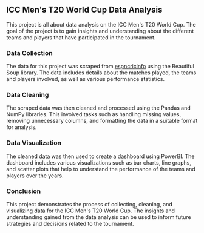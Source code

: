 <h2>ICC Men's T20 World Cup Data Analysis</h2>
This project is all about data analysis on the ICC Men's T20 World Cup. The goal of the project is to gain insights and understanding about the different teams and players that have participated in the tournament.

<h3>Data Collection</h3>
The data for this project was scraped from <a href=https://stats.espncricinfo.com/ci/engine/records/team/match_results.html?id=2022%2F23;trophy=89;type=season>espncricinfo</a> using the Beautiful Soup library. The data includes details about the matches played, the teams and players involved, as well as various performance statistics.

<h3>Data Cleaning</h3>
The scraped data was then cleaned and processed using the Pandas and NumPy libraries. This involved tasks such as handling missing values, removing unnecessary columns, and formatting the data in a suitable format for analysis.

<h3>Data Visualization</h3>
The cleaned data was then used to create a dashboard using PowerBI. The dashboard includes various visualizations such as bar charts, line graphs, and scatter plots that help to understand the performance of the teams and players over the years.

<h3>Conclusion</h3>
This project demonstrates the process of collecting, cleaning, and visualizing data for the ICC Men's T20 World Cup. The insights and understanding gained from the data analysis can be used to inform future strategies and decisions related to the tournament.
